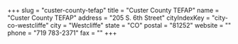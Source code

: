 +++
slug = "custer-county-tefap"
title = "Custer County TEFAP"
name = "Custer County TEFAP"
address = "205 S. 6th Street"
cityIndexKey = "city-co-westcliffe"
city = "Westcliffe"
state = "CO"
postal = "81252"
website = ""
phone = "719 783-2371"
fax = ""
+++
